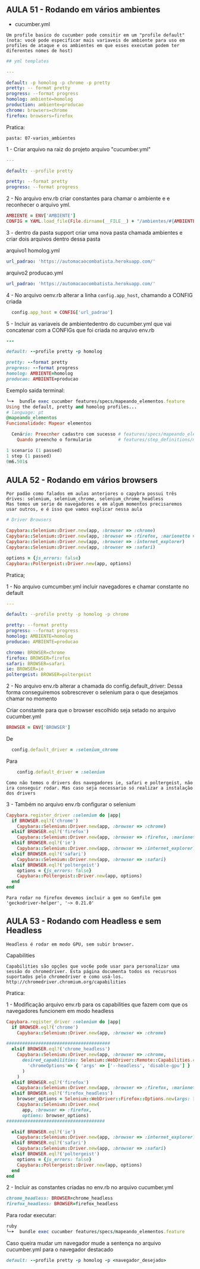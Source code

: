 ## AULA 51 - Rodando em vários ambientes

- cucumber.yml

````
Um profile basico do cucumber pode consitir em um "profile default" (nota: você pode especificar mais variaveis de ambiente para uso em profiles de ataque e os ambientes em que esses executam podem ter diferentes nomes de host)
````

````yml
## yml templates

---

default: -p homolog -p chrome -p pretty
pretty: -- format pretty
progress: --format progress
homolog: ambiente=homolog
production: ambiente=producao
chrome: browsers=chrome
firefox: browsers=firefox
````

Pratica:

`pasta: 07-varios_ambientes`

1 - Criar arquivo na raiz do projeto arquivo "cucumber.yml"

````yml
---

default: --profile pretty

pretty: --format pretty
progress: --format progress
````


2 - No arquivo env.rb criar constantes para chamar o ambiente e e reconhecer o arquivo yml.

````ruby
AMBIENTE = ENV['AMBIENTE']
CONFIG = YAML.load_file(File.dirname(__FILE__) + "/ambientes/#{AMBIENTE}.yml")
````

3 - dentro da pasta support criar uma nova pasta chamada ambientes e criar dois arquivos dentro dessa pasta

arquivo1 homolog.yml

````yml
url_padrao: 'https://automacaocombatista.herokuapp.com/'
````

arquivo2 producao.yml

````yml
url_padrao: 'https://automacaocombatista.herokuapp.com/'
````

4 - No arquivo oenv.rb alterar a linha `config.app_host`, chamando a CONFIG criada

````ruby
  config.app_host = CONFIG['url_padrao']
````

5 - Incluir as variaveis de ambientedentro do cucumber.yml que vai concatenar com a CONFIGs que foi criada no arquivo env.rb

````ruby
---

default: --profile pretty -p homolog

pretty: --format pretty
progress: --format progress
homolog: AMBIENTE=homolog
producao: AMBIENTE=producao
````

Exemplo saida terminal:

````ruby
╰─➤  bundle exec cucumber features/specs/mapeando_elementos.feature                                                                                                                                              130 ↵
Using the default, pretty and homolog profiles...
# language: pt
@mapeando_elementos
Funcionalidade: Mapear elementos

  Cenário: Preecnher cadastro com sucesso # features/specs/mapeando_elementos.feature:6
    Quando preencho o formulario          # features/step_definitions/mapeando_elementos.rb:1

1 scenario (1 passed)
1 step (1 passed)
0m6.501s
````

## AULA 52 - Rodando em vários browsers

````
Por padão como falados em aulas anteriores o capybra possui três drives: selenium, selenium_chrome, selenium_chrome_headless
Mas temos um serie de navegadores e em algum momentos precisaremos usar outros, e é isso que vamos explicar nessa aula
````

````ruby
# Driver Browsers

Capybara::Selenium::Driver.new(app, :browser => :chrome)
Capybara::Selenium::Driver.new(app, :browser => :firefox, :marionette => true)
Capybara::Selenium::Driver.new(app, :browser => :internet_explorer)
Capybara::Selenium::Driver.new(app, :browser => :safari)

options = {js_errors: false}
Capybara::Poltergeist::Driver.new(app, options)
````

Pratica;

1 - No arquivo cumcumber.yml incluir navegadores e chamar constante no default

````yml
---

default: --profile pretty -p homolog -p chrome

pretty: --format pretty
progress: --format progress
homolog: AMBIENTE=homolog
producao: AMBIENTE=producao

chrome: BROWSER=chrome
firefox: BROWSER=firefox
safari: BROWSER=safari
ie: BROWSER=ie
poltergeist: BROWSER=poltergeist
````


2 -  No arquivo env.rb alterar a chamada do config.default_driver:
Dessa forma conseguiremos sobrescrever o selenium para o que desejamos chamar no momento

Criar constante para que o browser escolhido seja setado no arquivo cucumber.yml

````ruby
BROWSER = ENV['BROWSER']
````

De 
````ruby
  config.default_driver = :selenium_chrome
````
Para 
````ruby
    config.default_driver = :selenium
````

``
Como não temos o drivers dos navegadores ie, safari e poltergeist, não ira conseguir rodar. Mas caso seja necessario só realizar a instalação dos drivers
``

3 -  Também no arquivo env.rb configurar o selenium

````ruby
Capybara.register_driver :selenium do |app|
  if BROWSER.eql?('chrome')
    Capybara::Selenium::Driver.new(app, :browser => :chrome)
  elsif BROWSER.eql?('firefox')
    Capybara::Selenium::Driver.new(app, :browser => :firefox, :marionette => true)
  elsif BROWSER.eql?('ie')
    Capybara::Selenium::Driver.new(app, :browser => :internet_explorer)
  elsif BROWSER.eql?('safari')
    Capybara::Selenium::Driver.new(app, :browser => :safari)
  elsif BROWSER.eql?('poltergeist')
    options = {js_errors: false}
    Capybara::Poltergeist::Driver.new(app, options)
  end
end
````

``
Para rodar no firefox devemos incluir a gem no Gemfile
gem 'geckodriver-helper', '~> 0.21.0'
``

## AULA 53 - Rodando com Headless e sem Headless

````
Headless é rodar em modo GPU, sem subir browser.
````

Capabilities

````
Capabilities são opções que voc6e pode usar para personalizar uma sessão do chromedriver. Esta página documenta todos os recusrsos suportados pelo chromedriver e como usá-los.
http://chromedriver.chromium.org/capabilities
````


Pratica:

1 - Modificação arquivo env.rb para os capabilities que fazem com que os navegadores funcionem em modo headless

````ruby
Capybara.register_driver :selenium do |app|
  if BROWSER.eql?('chrome')
    Capybara::Selenium::Driver.new(app, :browser => :chrome)

#######################################
  elsif BROWSER.eql?('chrome_headless')
    Capybara::Selenium::Driver.new(app, :browser => :chrome,
      desired_capabilities: Selenium::WebDriver::Remote::Capabilities.chrome(
        'chromeOptions'=> { 'args' => ['--headless', 'disable-gpu'] }
      )  
    )
  elsif BROWSER.eql?('firefox')
    Capybara::Selenium::Driver.new(app, :browser => :firefox, :marionette => true)
  elsif BROWSER.eql?('firefox_headless')
    browser_options = Selenium::WebDriver::Firefox::Options.new(args: ['--headless'])
    Capybara::Selenium::Driver.new(
      app, :browser => :firefox, 
      options: browser_options)
#####################################      

  elsif BROWSER.eql?('ie')
    Capybara::Selenium::Driver.new(app, :browser => :internet_explorer)
  elsif BROWSER.eql?('safari')
    Capybara::Selenium::Driver.new(app, :browser => :safari)
  elsif BROWSER.eql?('poltergeist')
    options = {js_errors: false}
    Capybara::Poltergeist::Driver.new(app, options)
  end
end
````

2 - Incluir as constantes criadas no env.rb no arquivo cucumber.yml

````ruby
chrome_headless: BROWSER=chrome_headless
firefox_headless: BROWSER=firefox_headless
````

Para rodar executar:

````ruby
ruby
╰─➤  bundle exec cucumber features/specs/mapeando_elementos.feature 
````

Caso queira mudar um navegador mude a sentença no arquivo cucumber.yml para o navegador destacado 

````ruby
default: --profile pretty -p homolog -p <navegador_desejado>
````